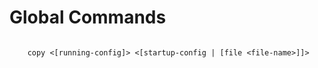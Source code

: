 # Global Commands

```text

    copy <[running-config]> <[startup-config | [file <file-name>]]>

```